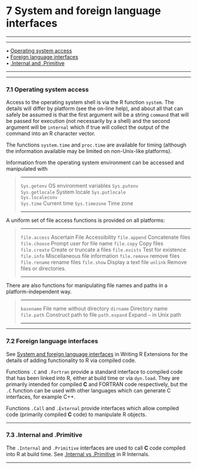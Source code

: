# 7 System and foreign language interfaces

---

---

• [Operating system access](#Operating-system-access)     
 • [Foreign language interfaces](#Foreign-language-interfaces)     
 • [.Internal and .Primitive](#g_t_002eInternal-and-_002ePrimitive)

---

---

### 7.1 Operating system access

Access to the operating system shell is via the R function `system`.
The details will differ by platform (see the on-line
help), and about all that can safely be assumed is that the first
argument will be a string `command` that will be passed for execution
(not necessarily by a shell) and the second argument will be `internal`
which if true will collect the output of the command into an R character
vector.

The functions `system.time` and `proc.time`
are available for timing (although the
information available may be limited on non-Unix-like platforms).

Information from the operating system
environment can be accessed and manipulated with

> ---
>
> `Sys.getenv` OS environment variables
> `Sys.putenv`  
>  `Sys.getlocale` System locale
> `Sys.putlocale`  
>  `Sys.localeconv`  
>  `Sys.time` Current time
> `Sys.timezone` Time zone
>
> ---

A uniform set of file access functions is provided on all platforms:

> ---
>
> `file.access` Ascertain File Accessibility
> `file.append` Concatenate files
> `file.choose` Prompt user for file name
> `file.copy` Copy files
> `file.create` Create or truncate a files
> `file.exists` Test for existence
> `file.info` Miscellaneous file information
> `file.remove` remove files
> `file.rename` rename files
> `file.show` Display a text file
> `unlink` Remove files or directories.
>
> ---

There are also functions for manipulating file names and paths in a
platform-independent way.

> ---
>
> `basename` File name without directory
> `dirname` Directory name
> `file.path` Construct path to file
> `path.expand` Expand `~` in Unix path
>
> ---

---

### 7.2 Foreign language interfaces

See [System and foreign language interfaces](./R-exts.html#System-and-foreign-language-interfaces) in
Writing R Extensions for the details of adding functionality to R via
compiled code.

Functions `.C` and `.Fortran` provide a standard interface to compiled
code that has been linked into R, either at build time or via
`dyn.load`. They are primarily intended for compiled **C** and FORTRAN
code respectively, but the `.C` function can be used with other
languages which can generate C interfaces, for example C++.

Functions `.Call` and `.External` provide interfaces which allow
compiled code (primarily compiled **C** code) to manipulate R objects.

---

### 7.3 .Internal and .Primitive

The `.Internal` and `.Primitive` interfaces are used to call **C** code
compiled into R at build time. See [.Internal vs
.Primitive](./R-ints.html#g_t_002eInternal-vs-_002ePrimitive) in R
Internals.

---
